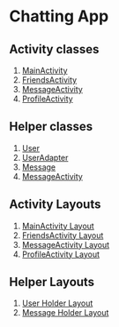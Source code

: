 <h1>Chatting App</h1>
<h2>Activity classes</h2>
<ol>
    <li><a href="https://github.com/SKY-ROY/Android-Development-Trials/blob/main/ChatApp/app/src/main/java/com/askyr/chatapp/MainActivity.java">MainActivity</a></li>
    <li><a href="https://github.com/SKY-ROY/Android-Development-Trials/blob/main/ChatApp/app/src/main/java/com/askyr/chatapp/FriendsActivity.java">FriendsActivity</a></li>
    <li><a href="https://github.com/SKY-ROY/Android-Development-Trials/blob/main/ChatApp/app/src/main/java/com/askyr/chatapp/MessageActivity.java">MessageActivity</a></li>
    <li><a href="https://github.com/SKY-ROY/Android-Development-Trials/blob/main/ChatApp/app/src/main/java/com/askyr/chatapp/ProfileActivity.java">ProfileActivity</a></li>
</ol>
<h2>Helper classes</h2>
<ol>
    <li><a href="https://github.com/SKY-ROY/Android-Development-Trials/blob/main/ChatApp/app/src/main/java/com/askyr/chatapp/User.java">User</a></li>
    <li><a href="https://github.com/SKY-ROY/Android-Development-Trials/blob/main/ChatApp/app/src/main/java/com/askyr/chatapp/UsersAdapter.java">UserAdapter</a></li>
    <li><a href="https://github.com/SKY-ROY/Android-Development-Trials/blob/main/ChatApp/app/src/main/java/com/askyr/chatapp/Message.java">Message</a></li>
    <li><a href="https://github.com/SKY-ROY/Android-Development-Trials/blob/main/ChatApp/app/src/main/java/com/askyr/chatapp/MessageActivity.java">MessageActivity</a></li>
</ol>
<h2>Activity Layouts</h2>
<ol>
    <li><a href="https://github.com/SKY-ROY/Android-Development-Trials/blob/main/ChatApp/app/src/main/res/layout/activity_main.xml">MainActivity Layout</a></li>
    <li><a href="https://github.com/SKY-ROY/Android-Development-Trials/blob/main/ChatApp/app/src/main/res/layout/activity_friends.xml">FriendsActivity Layout</a></li>
    <li><a href="https://github.com/SKY-ROY/Android-Development-Trials/blob/main/ChatApp/app/src/main/res/layout/activity_message.xml">MessageActivity Layout</a></li>
    <li><a href="https://github.com/SKY-ROY/Android-Development-Trials/blob/main/ChatApp/app/src/main/res/layout/activity_profile.xml">ProfileActivity Layout</a></li>
</ol>
<h2>Helper Layouts</h2>
<ol>
    <li><a href="https://github.com/SKY-ROY/Android-Development-Trials/blob/main/ChatApp/app/src/main/res/layout/user_holder.xml">User Holder Layout</a></li>
    <li><a href="https://github.com/SKY-ROY/Android-Development-Trials/blob/main/ChatApp/app/src/main/res/layout/message_holder.xml">Message Holder Layout</a></li>
</ol>